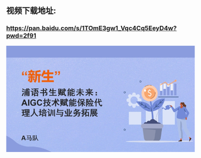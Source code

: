 ## 视频下载地址:
### https://pan.baidu.com/s/1TOmE3gw1_Vqc4Cq5EeyD4w?pwd=2f91 

![image info](./ppt.jpg)

